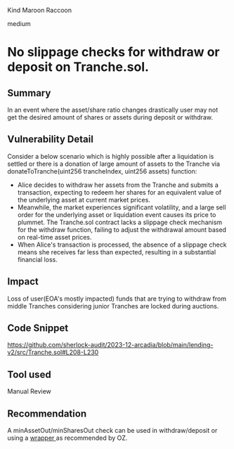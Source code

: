 Kind Maroon Raccoon

medium

# No slippage checks for withdraw or deposit on Tranche.sol.

## Summary
In an event where the asset/share ratio changes drastically user may not get the desired amount of shares or assets during deposit or withdraw. 

## Vulnerability Detail
Consider a below scenario which is highly possible after a liquidation is settled or there is a donation of large amount of assets to the Tranche via donateToTranche(uint256 trancheIndex, uint256 assets) function:
- Alice decides to withdraw her assets from the Tranche and submits a transaction, expecting to redeem her shares for an equivalent value of the underlying asset at current market prices. 
- Meanwhile, the market experiences significant volatility, and a large sell order for the underlying asset or liquidation event causes its price to plummet. The Tranche.sol contract lacks a slippage check mechanism for the withdraw function, failing to adjust the withdrawal amount based on real-time asset prices.
-  When Alice's transaction is processed, the absence of a slippage check means she receives far less than expected, resulting in a substantial financial loss. 

## Impact

Loss of user(EOA's mostly impacted) funds that are trying to withdraw from middle Tranches considering junior Tranches are locked during auctions. 

## Code Snippet

https://github.com/sherlock-audit/2023-12-arcadia/blob/main/lending-v2/src/Tranche.sol#L208-L230

## Tool used

Manual Review

## Recommendation
A minAssetOut/minSharesOut check can be used in withdraw/deposit or using a [wrapper ](https://github.com/ERC4626-Alliance/ERC4626-Contracts#erc4626router-and-base[ERC4626Router])as recommended by OZ.